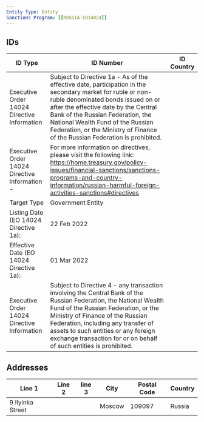 ```yaml
---
Entity Type: Entity
Sanctions Program: [[RUSSIA-EO14024]]
---
```


## IDs
| ID Type | ID Number | ID Country |
|---------|-----------|------------|
| Executive Order 14024 Directive Information | Subject to Directive 1a - As of the effective date, participation in the secondary market for ruble or non-ruble denominated bonds issued on or after the effective date by the Central Bank of the Russian Federation, the National Wealth Fund of the Russian Federation, or the Ministry of Finance of the Russian Federation is prohibited. |  |
| Executive Order 14024 Directive Information - | For more information on directives, please visit the following link: https://home.treasury.gov/policy-issues/financial-sanctions/sanctions-programs-and-country-information/russian-harmful-foreign-activities-sanctions#directives |  |
| Target Type | Government Entity |  |
| Listing Date (EO 14024 Directive 1a): | 22 Feb 2022 |  |
| Effective Date (EO 14024 Directive 1a): | 01 Mar 2022 |  |
| Executive Order 14024 Directive Information | Subject to Directive 4 - any transaction involving the Central Bank of the Russian Federation, the National Wealth Fund of the Russian Federation, or the Ministry of Finance of the Russian Federation, including any transfer of assets to such entities or any foreign exchange transaction for or on behalf of such entities is prohibited. |  |


## Addresses
| Line 1 | Line 2 | line 3 | City | Postal Code| Country | 
|--------|--------|--------|------|------------|---------|
| 9 Ilyinka Street |  |  | Moscow | 109097 | Russia |

